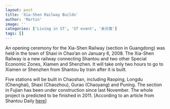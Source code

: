 ```yaml
---
layout: post
title: 'Xia-Shen Railway Builds'
author: 'Martin'
image: ''
categories: ['Living in ST', 'ST event', '未分类']
tags: []
---
```


An opening ceremony for the Xia-Shen Railway (section in Guangdong) was held in the town of Shaxi in Chao’an on January 6, 2008. The Xia-Shen Railway is a new railway connecting Shantou and two other Special Economic Zones, Xiamen and Shenzhen. It will take only two hours to go to Xiamen or Shenzhen from Shantou by train after it is built.

Five stations will be built in Chaoshan, including Raoping, Longdu (Chenghai), Shaxi (Chaozhou), Gurao (Chaoyang) and Puning. The section in Fujian has been under construction since last November. The whole project is predicted to be finished in 2011. \[According to an article from Shantou Daily [here](http://www.dahuawang.com/localnews/showlocal.asp?no=98090)\]

